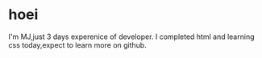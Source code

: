 # hoei

I'm MJ,just 3 days experenice of developer.
I completed html and learning css today,expect to learn more on github.
